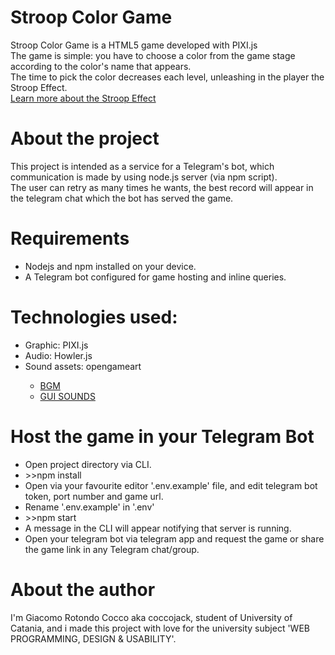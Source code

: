 <h1>Stroop Color Game</h1>
<div>Stroop Color Game is a HTML5 game developed with PIXI.js</div>
<div>The game is simple: you have to choose a color from the game stage according to the color's name that appears.</div>
<div>The time to pick the color decreases each level, unleashing in the player the Stroop Effect.</div>
<div><a href="https://en.wikipedia.org/wiki/Stroop_effect">Learn more about the Stroop Effect</a></div>
<h1>About the project</h1>
<div>This project is intended as a service for a Telegram's bot, which communication is made by using node.js server (via npm script).</div>
<div>The user can retry as many times he wants, the best record will appear in the telegram chat which the bot has served the game.</div>
<h1>Requirements</h1>
<ul>
<li>Nodejs and npm installed on your device.</li>
<li>A Telegram bot configured for game hosting and inline queries.</li>
</ul>
<h1>Technologies used:</h1>
<ul>
    <li>Graphic: PIXI.js</li>
    <li>Audio: Howler.js</li>
    <li>Sound assets: opengameart</li>
    <ul>
        <li><a href="https://opengameart.org/content/a-journey-awaits">BGM</a></li>
        <li><a href="https://opengameart.org/content/gui-sound-effects">GUI SOUNDS</a></li>
    </ul>
</ul>
<h1>Host the game in your Telegram Bot</h1>
<ul>
    <li>Open project directory via CLI.</li>
    <li>>>npm install</li>
    <li>Open via your favourite editor '.env.example' file, and edit telegram bot token, port number and game url.</li>
    <li>Rename '.env.example' in '.env'</li>
    <li>>>npm start</li>
    <li>A message in the CLI will appear notifying that server is running.</li>
    <li>Open your telegram bot via telegram app and request the game or share the game link in any Telegram chat/group.</li>
</ul>
<h1>About the author</h1>
<div>I'm Giacomo Rotondo Cocco aka coccojack, student of University of Catania, and i made this project with love for the university subject 'WEB PROGRAMMING, DESIGN & USABILITY'.</div>